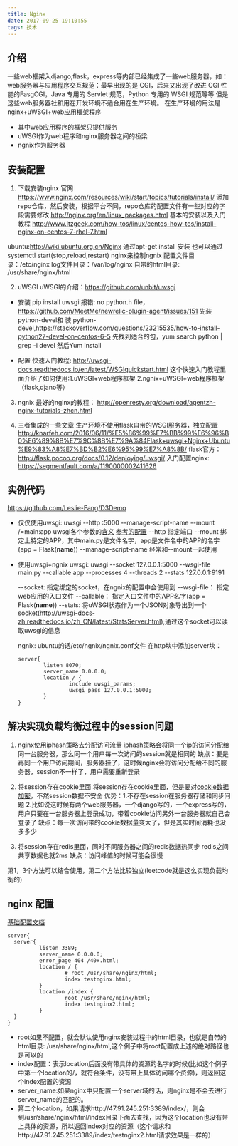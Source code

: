 ```yaml
---
title: Nginx
date: 2017-09-25 19:10:55
tags: 技术
---
```

## 介绍
一些web框架入django,flask，express等内部已经集成了一些web服务器，如：web服务器与应用程序交互规范：最早出现的是 CGI，后来又出现了改进 CGI 性能的FasgCGI，Java 专用的 Servlet 规范，Python 专用的 WSGI 规范等等
但是这些web服务器社和用在开发环境不适合用在生产环境。
在生产环境的用法是nginx+uWSGI+web应用框架程序
* 其中web应用程序的框架只提供服务
* uWSGI作为web程序和nginx服务器之间的桥梁
* ngnix作为服务器


## 安装配置
1. 下载安装nginx
官网
https://www.nginx.com/resources/wiki/start/topics/tutorials/install/
添加repo仓库，然后安装，根据平台不同，repo仓库的配置文件有一些对应的字段需要修改
http://nginx.org/en/linux_packages.html
基本的安装以及入门教程
http://www.itzgeek.com/how-tos/linux/centos-how-tos/install-nginx-on-centos-7-rhel-7.html

ubuntu:http://wiki.ubuntu.org.cn/Nginx
通过apt-get install 安装
也可以通过systemctl start(stop,reload,restart) nginx来控制ngnix
配置文件目录：/etc/nginx
log文件目录：/var/log/nginx
自带的html目录: /usr/share/nginx/html

2. uWSGI
uWSGI的介绍：https://github.com/unbit/uwsgi
  * 安装
  pip install uwsgi
  报错: no python.h file，https://github.com/MeetMe/newrelic-plugin-agent/issues/151
  先装python-devel和
  装 python-devel,https://stackoverflow.com/questions/23215535/how-to-install-python27-devel-on-centos-6-5
  先找到适合的包，yum search python | grep -i devel
  然后Yum install

  * 配置
  快速入门教程: http://uwsgi-docs.readthedocs.io/en/latest/WSGIquickstart.html
  这个快速入门教程里面介绍了如何使用:1.uWSGI+web程序框架 2.ngnix+uWSGI+web程序框架（flask,djano等）

3. ngnix
最好的nginx的教程：
http://openresty.org/download/agentzh-nginx-tutorials-zhcn.html

4. 三者集成的一些文章
生产环境不使用flask自带的WSGI服务器，独立配置
http://knarfeh.com/2016/06/11/%E5%86%99%E7%BB%99%E6%96%B0%E6%89%8B%E7%9C%8B%E7%9A%84Flask+uwsgi+Nginx+Ubuntu%E9%83%A8%E7%BD%B2%E6%95%99%E7%A8%8B/
flask官方：http://flask.pocoo.org/docs/0.12/deploying/uwsgi/
入门配置nginx: https://segmentfault.com/a/1190000002411626

<!--more-->
## 实例代码
https://github.com/Leslie-Fang/D3Demo
* 仅仅使用uwsgi:
  uwsgi --http :5000 --manage-script-name --mount /=main:app
  uwsgi各个参数的[含义](http://uwsgi-docs.readthedocs.io/en/latest/Options.html)
  [参考的配置](http://flask.pocoo.org/docs/0.12/deploying/uwsgi/)
  --http 指定端口
  --mount 绑定上特定的APP，其中main.py是文件名字，app是文件名中的APP的名字(app = Flask(__name__))
  --manage-script-name 经常和--mount一起使用

* 使用uwsgi+ngnix
  uwsgi:
  uwsgi --socket 127.0.0.1:5000 --wsgi-file main.py --callable app --processes 4 --threads 2 --stats 127.0.0.1:9191

  --socket: 指定绑定的socket，在ngnix的配置中会使用到
  --wsgi-file： 指定web应用的入口文件
  --callable： 指定入口文件中的APP名字(app = Flask(__name__))
  --stats: 将uWSGI状态作为一个JSON对象导出到一个socket(http://uwsgi-docs-zh.readthedocs.io/zh_CN/latest/StatsServer.html),通过这个socket可以读取uwsgi的信息

  ngnix:
  ubuntu的话/etc/ngnix/ngnix.conf文件
  在http块中添加server块：
  ```
  server{
          listen 8070;
          server_name 0.0.0.0;
          location / {
                  include uwsgi_params;
                  uwsgi_pass 127.0.0.1:5000;
          }
  }
  ```
## 解决实现负载均衡过程中的session问题
1. nginx使用iphash策略去分配访问流量
iphash策略会将同一个ip的访问分配给同一台服务器，那么同一个用户每一次访问的session就是相同的
缺点：要是再同一个用户访问期间，服务器挂了，这时候nginx会将访问分配给不同的服务器，session不一样了，用户需要重新登录

2. 将session存在cookie里面
将session存在cookie里面，但是要对[cookie数据加密](http://www.jianshu.com/p/576dbf44b2ae)，不然session数据不安全
优势：1.不存在session在服务器存储和同步问题 2.比如说这时候有两个web服务器，一个django写的，一个express写的，用户只要在一台服务器上登录成功，带着cookie访问另外一台服务器就自己会登录了
缺点：每一次访问带的cookie数据量变大了，但是其实时间消耗也没多多少

3. 将session存在redis里面，同时不同服务器之间的redis数据热同步
redis之间共享数据也就2ms
缺点：访问峰值的时候可能会很慢

第1，3个方法可以结合使用，第二个方法比较独立(leetcode就是这么实现负载均衡的)


## nginx 配置
[基础配置文档](http://www.nginx.cn/591.html)
```
server{
  server{
          listen 3389;
          server_name 0.0.0.0;
          error_page 404 /40x.html;
          location / {
                  # root /usr/share/nginx/html;
                  index testnginx.html;
          }
          location /index {
                  root /usr/share/nginx/html;
                  index testnginx2.html;
          }
  }
}
```
* root如果不配置，就会默认使用nginx安装过程中的html目录，也就是自带的html目录: /usr/share/nginx/html,这个例子中将root配置成上述的绝对路径也是可以的
* index配置：表示location后面没有带具体的资源的名字的时候(比如这个例子中第一个location的/，就符合条件，没有带上具体访问哪个资源)，则返回这个index配置的资源
* server_name:如果nginx中只配置一个server域的话，则nginx是不会去进行server_name的匹配的。
* 第二个location，如果请求http://47.91.245.251:3389/index/，则会到/usr/share/nginx/html/index目录下面去查找，因为这个location也没有带上具体的资源，所以返回index对应的资源（这个请求和http://47.91.245.251:3389/index/testnginx2.html请求效果是一样的）
